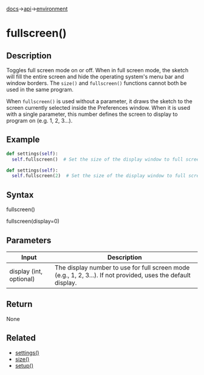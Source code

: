 [docs](/docs/)→[api](/docs/api)→[environment](/docs/api/environment/)

# fullscreen()

## Description

Toggles full screen mode on or off. When in full screen mode, the sketch will fill the entire screen and hide the operating system's menu bar and window borders. The `size()` and `fullscreen()` functions cannot both be used in the same program.

When `fullscreen()` is used without a parameter, it draws the sketch to the screen currently selected inside the Preferences window. When it is used with a single parameter, this number defines the screen to display to program on (e.g. 1, 2, 3...).

## Example

```py
def settings(self):
  self.fullscreen()  # Set the size of the display window to full screen
```

```py
def settings(self):
  self.fullscreen(2)  # Set the size of the display window to full screen on the second monitor
```

## Syntax

fullscreen()

fullscreen(display=0)

## Parameters

| Input | Description |
|-------|-------------|
| display (int, optional) | The display number to use for full screen mode (e.g., 1, 2, 3...). If not provided, uses the default display. |

## Return

None

## Related

- [settings()](/docs/api/environment/settings_.md)
- [size()](/docs/api/environment/size_.md)
- [setup()](/docs/api/environment/setup_.md)
